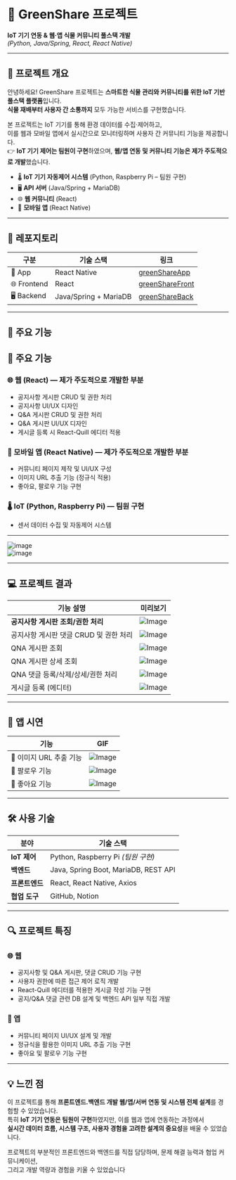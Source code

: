 # 🌱 GreenShare 프로젝트  
**IoT 기기 연동 & 웹·앱 식물 커뮤니티 풀스택 개발**  
*(Python, Java/Spring, React, React Native)*  

---

## 📌 프로젝트 개요  

안녕하세요! GreenShare 프로젝트는 **스마트한 식물 관리와 커뮤니티를 위한 IoT 기반 풀스택 플랫폼**입니다.  
**식물 재배부터 사용자 간 소통까지** 모두 가능한 서비스를 구현했습니다.  

본 프로젝트는 IoT 기기를 통해 환경 데이터를 수집·제어하고,  
이를 웹과 모바일 앱에서 실시간으로 모니터링하며 사용자 간 커뮤니티 기능을 제공합니다.  
👉 **IoT 기기 제어는 팀원이 구현**하였으며, **웹/앱 연동 및 커뮤니티 기능은 제가 주도적으로 개발**했습니다.

- 🌡️ **IoT 기기 자동제어 시스템** (Python, Raspberry Pi – 팀원 구현)  
- 🖥️ **API 서버** (Java/Spring + MariaDB)  
- 🌐 **웹 커뮤니티** (React)  
- 📱 **모바일 앱** (React Native)  

---

## 🔗 레포지토리  

| 구분        | 기술 스택                  | 링크                                                        |
|-------------|---------------------------|-------------------------------------------------------------|
| 📱 App       | React Native               | [greenShareApp](https://github.com/PangJin97/greenShareApp) |
| 🌐 Frontend  | React                      | [greenShareFront](https://github.com/PangJin97/greenShareFront) |
| 🖥️ Backend   | Java/Spring + MariaDB       | [greenShareBack](https://github.com/PangJin97/greenShareBack) |

---

## 🌿 주요 기능  

## 🌿 주요 기능  

### 🌐 웹 (React) — **제가 주도적으로 개발한 부분**  
- 공지사항 게시판 CRUD 및 권한 처리  
- 공지사항 UI/UX 디자인  
- Q&A 게시판 CRUD 및 권한 처리  
- Q&A 게시판 UI/UX 디자인  
- 게시글 등록 시 React-Quill 에디터 적용  

### 📱 모바일 앱 (React Native) — **제가 주도적으로 개발한 부분**  
- 커뮤니티 페이지 제작 및 UI/UX 구성  
- 이미지 URL 추출 기능 (정규식 적용)  
- 좋아요, 팔로우 기능 구현  

### 🌡️ IoT (Python, Raspberry Pi) — **팀원 구현**  
- 센서 데이터 수집 및 자동제어 시스템  

---

![image](https://github.com/user-attachments/assets/ccce3154-7bf7-4bb3-aa0e-75c2b13f49a9)  
![image](https://github.com/user-attachments/assets/ec0100eb-cbb8-4a7e-a18c-c8fd0a76cef6)

---

## 💻 프로젝트 결과  

| 기능 설명 | 미리보기 |
|-----------|-----------|
| **공지사항 게시판 조회/권한 처리** | ![Image](https://github.com/user-attachments/assets/071c4eb1-f318-46cb-8a3c-fac7a713a1b0) |
| 공지사항 게시판 댓글 CRUD 및 권한 처리 | ![Image](https://github.com/user-attachments/assets/7093d580-1cdb-4a85-b376-0603e147c080) |
| QNA 게시판 조회 | ![Image](https://github.com/user-attachments/assets/e3ea5fd1-deee-46de-b678-461a9c7f27f1) |
| QNA 게시판 상세 조회 | ![Image](https://github.com/user-attachments/assets/605b1c2e-b4a9-44d7-8ed0-7e61c11a70b4) |
| QNA 댓글 등록/삭제/상세/권한 처리 | ![Image](https://github.com/user-attachments/assets/a25ad99b-16d3-4a62-bd3c-bf9f6fa8cabc) |
| 게시글 등록 (에디터) | ![Image](https://github.com/user-attachments/assets/2335c5e8-1779-4705-91ac-4662e1595b2a) |

---

## 📱 앱 시연  

| 기능 | GIF |
|-------|------|
| 🌿 이미지 URL 추출 기능 | ![Image](https://github.com/user-attachments/assets/e8662926-95b6-43a4-bc4c-9ebd0e58f7c8) |
| 💬 팔로우 기능 | ![Image](https://github.com/user-attachments/assets/5687d66d-249e-4496-911a-6c9bf01d9949) |
| 🌱 좋아요 기능 | ![Image](https://github.com/user-attachments/assets/4a89ddf5-62f0-45cc-a2a1-a9a0197fef08) |

---

## 🛠️ 사용 기술  

| 분야         | 기술 스택                                      |
|--------------|-------------------------------------------------|
| **IoT 제어** | Python, Raspberry Pi *(팀원 구현)*              |
| **백엔드**   | Java, Spring Boot, MariaDB, REST API            |
| **프론트엔드** | React, React Native, Axios                      |
| **협업 도구** | GitHub, Notion                                   |

---

## 🔍 프로젝트 특징  

### 🌐 웹  
- 공지사항 및 Q&A 게시판, 댓글 CRUD 기능 구현  
- 사용자 권한에 따른 접근 제어 로직 개발  
- React-Quill 에디터를 적용한 게시글 작성 기능 구현  
- 공지/Q&A 댓글 관련 DB 설계 및 백엔드 API 일부 직접 개발  

### 📱 앱  
- 커뮤니티 페이지 UI/UX 설계 및 개발  
- 정규식을 활용한 이미지 URL 추출 기능 구현  
- 좋아요 및 팔로우 기능 구현

---

## 💡 느낀 점  

이 프로젝트를 통해 **프론트엔드.백엔드 개발 웹/앱/서버 연동 및 시스템 전체 설계**를 경험할 수 있었습니다.  
특히 **IoT 기기 연동은 팀원이 구현**하였지만, 이를 웹과 앱에 연동하는 과정에서  
**실시간 데이터 흐름, 시스템 구조, 사용자 경험을 고려한 설계의 중요성**을 배울 수 있었습니다.  

프로젝트의 부분적인 프론트엔드와 백엔드를 직접 담당하며, 문제 해결 능력과 협업 커뮤니케이션,  
그리고 개발 역량과 경험을 키울 수 있었습니다

